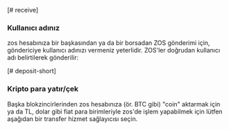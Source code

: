 [# receive]
### Kullanıcı adınız
zos hesabınıza bir başkasından ya da bir borsadan ZOS gönderimi için, göndericiye kullanıcı adınızı vermeniz yeterlidir. ZOS'ler doğrudan kullanıcı adı belirtilerek gönderilir:

[# deposit-short]
### Kripto para yatır/çek
Başka blokzincirlerinden zos hesabınıza (ör. BTC gibi) "coin" aktarmak için ya da TL, dolar gibi fiat para birimleriyle zos'de işlem yapabilmek için lütfen aşağıdan bir transfer hizmet sağlayıcısı seçin.
